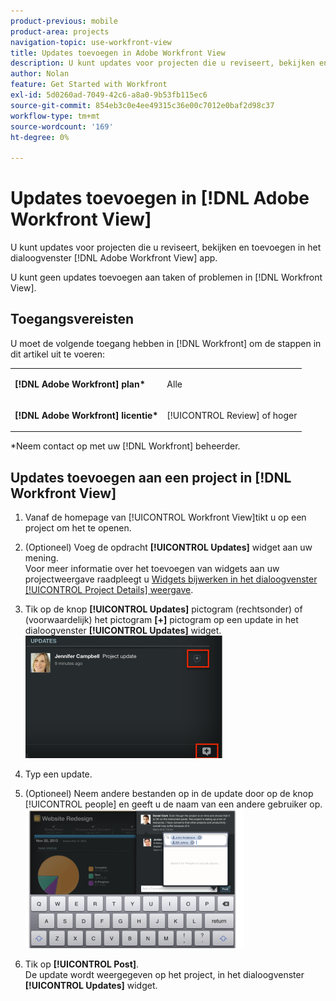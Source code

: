 ```yaml
---
product-previous: mobile
product-area: projects
navigation-topic: use-workfront-view
title: Updates toevoegen in Adobe Workfront View
description: U kunt updates voor projecten die u reviseert, bekijken en toevoegen in het dialoogvenster [!DNL Adobe Workfront] App weergeven.
author: Nolan
feature: Get Started with Workfront
exl-id: 5d0260ad-7049-42c6-a8a0-9b53fb115ec6
source-git-commit: 854eb3c0e4ee49315c36e00c7012e0baf2d98c37
workflow-type: tm+mt
source-wordcount: '169'
ht-degree: 0%

---
```


# Updates toevoegen in [!DNL Adobe Workfront View]

U kunt updates voor projecten die u reviseert, bekijken en toevoegen in het dialoogvenster [!DNL Adobe Workfront View] app.

U kunt geen updates toevoegen aan taken of problemen in [!DNL Workfront View].

## Toegangsvereisten

U moet de volgende toegang hebben in [!DNL Workfront] om de stappen in dit artikel uit te voeren:

<table style="table-layout:auto"> 
 <col> 
 </col> 
 <col> 
 </col> 
 <tbody> 
  <tr> 
   <td role="rowheader"><strong>[!DNL Adobe Workfront] plan*</strong></td> 
   <td> <p>Alle</p> </td> 
  </tr> 
  <tr> 
   <td role="rowheader"><strong>[!DNL Adobe Workfront] licentie*</strong></td> 
   <td> <p>[!UICONTROL Review] of hoger</p> </td> 
  </tr> 
 </tbody> 
</table>

&#42;Neem contact op met uw [!DNL Workfront] beheerder.

## Updates toevoegen aan een project in [!DNL Workfront View]

1. Vanaf de homepage van [!UICONTROL Workfront View]tikt u op een project om het te openen.
1. (Optioneel) Voeg de opdracht **[!UICONTROL Updates]** widget aan uw mening.\
   Voor meer informatie over het toevoegen van widgets aan uw projectweergave raadpleegt u [Widgets bijwerken in het dialoogvenster [!UICONTROL Project Details] weergave](../../../workfront-basics/mobile-apps/using-workfront-view/update-widgets-in-workfront-view.md).

1. Tik op de knop **[!UICONTROL Updates]** pictogram (rechtsonder) of (voorwaardelijk) het pictogram **[+]** pictogram op een update in het dialoogvenster **[!UICONTROL Updates]** widget.\
   ![[!DNL workfront_view_updates_icon].png](assets/workfront-view-updates-icon-315x196.png)

1. Typ een update.
1. (Optioneel) Neem andere bestanden op in de update door op de knop [!UICONTROL people] en geeft u de naam van een andere gebruiker op.\
   ![](assets/screen-shot-2014-002-21-at-2.57.44-pm-350x222.png)

1. Tik op **[!UICONTROL Post]**.\
   De update wordt weergegeven op het project, in het dialoogvenster **[!UICONTROL Updates]** widget.
